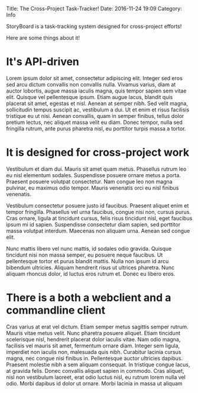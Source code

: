 Title: The Cross-Project Task-Tracker!
Date: 2016-11-24 19:09
Category: Info

StoryBoard is a task-tracking system designed for cross-project efforts!

Here are some things about it!

# It's API-driven

 Lorem ipsum dolor sit amet, consectetur adipiscing elit. Integer sed eros sed arcu dictum convallis non convallis nulla. Vivamus varius, diam at auctor lobortis, augue massa iaculis magna, quis tempor sapien sem vitae elit. Quisque vel pellentesque ipsum. Etiam augue lacus, blandit quis placerat sit amet, egestas et nisl. Aenean at semper nibh. Sed velit magna, sollicitudin tempus suscipit ac, vestibulum a dui. Ut et enim et risus facilisis tristique eu ut nisi. Aenean convallis, quam in semper finibus, tellus dolor pretium lectus, nec aliquet massa velit eu diam. Donec tempor, nulla sed fringilla rutrum, ante purus pharetra nisl, eu porttitor turpis massa a tortor.

# It is designed for cross-project work

Vestibulum et diam dui. Mauris sit amet quam metus. Phasellus rutrum leo eu nisl elementum sodales. Suspendisse posuere ornare metus a porta. Praesent posuere volutpat consectetur. Nam congue leo non magna pulvinar, eu maximus odio tempor. Mauris venenatis orci eu nisl finibus venenatis.

Vestibulum consectetur posuere justo id faucibus. Praesent aliquet enim et tempor fringilla. Phasellus vel urna faucibus, congue nisi non, cursus purus. Cras ornare, ligula at tincidunt cursus, felis risus tincidunt nisl, eget faucibus ipsum mi id sapien. Suspendisse consectetur diam sapien, sed porttitor massa volutpat interdum. Maecenas non aliquam urna. Aenean sed congue elit.

Nunc mattis libero vel nunc mattis, id sodales odio gravida. Quisque tincidunt nisi non massa semper, eu posuere neque faucibus. Ut pellentesque tortor et purus blandit mattis. Nulla non ipsum id arcu bibendum ultricies. Aliquam hendrerit risus ut ultrices pharetra. Nunc aliquam rhoncus dolor, id luctus eros rutrum et. Donec eu libero eros.

# There is a both a webclient and a commandline client

Cras varius at erat vel dictum. Etiam semper metus sagittis semper rutrum. Mauris vitae metus velit. Nunc pharetra posuere aliquet. Etiam tincidunt scelerisque nisl, hendrerit placerat dolor iaculis vitae. Nam odio magna, facilisis vel mauris sit amet, fermentum ornare diam. Integer sem ligula, imperdiet non iaculis non, malesuada quis nibh. Curabitur lacinia cursus magna, nec congue nisi finibus in. Pellentesque auctor ultricies dapibus. Praesent molestie nibh a sem aliquam consequat. In tristique congue lacus, at gravida felis. Donec convallis aliquet sapien in commodo. Cras aliquet, nisl non vestibulum laoreet, erat odio luctus nisl, eu rutrum lorem nulla vel odio. Morbi dapibus id dolor ut ornare. Morbi lacinia in massa ut aliquam
